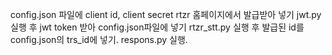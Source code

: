 config.json 파일에 client id, client secret rtzr 홈페이지에서 발급받아 넣기
jwt.py 실행 후 jwt token 받아 config.json파일에 넣기
rtzr_stt.py 실행 후 발급된 id를 config.json의 trs_id에 넣기.
respons.py 실행.
